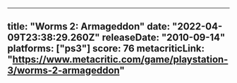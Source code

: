 
---
title: "Worms 2: Armageddon"
date: "2022-04-09T23:38:29.260Z"
releaseDate: "2010-09-14"
platforms: ["ps3"]
score: 76
metacriticLink: "https://www.metacritic.com/game/playstation-3/worms-2-armageddon"
---
